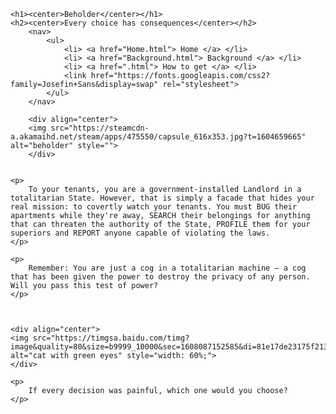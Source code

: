 <!DOCTYPE html>
<!DOCTYPE html>
<html>
<head>
	<title>Introduction of Beholder</title>
	<link rel="stylesheet" type="text/css" href="stylesheet2.css">
</head>
<body>

	<h1><center>Beholder</center></h1>
	<h2><center>Every choice has consequences</center></h2>
		<nav>
			<ul>
				<li> <a href="Home.html"> Home </a> </li>
				<li> <a href="Background.html"> Background </a> </li>
				<li> <a href=".html"> How to get </a> </li>
				<link href="https://fonts.googleapis.com/css2?family=Josefin+Sans&display=swap" rel="stylesheet">
			</ul>
		</nav>

		<div align="center">
		<img src="https://steamcdn-a.akamaihd.net/steam/apps/475550/capsule_616x353.jpg?t=1604659665" alt="beholder" style="">
		</div>


	<p>
		To your tenants, you are a government-installed Landlord in a totalitarian State. However, that is simply a facade that hides your real mission: to covertly watch your tenants. You must BUG their apartments while they're away, SEARCH their belongings for anything that can threaten the authority of the State, PROFILE them for your superiors and REPORT anyone capable of violating the laws. 
	</p>

	<p>
		Remember: You are just a cog in a totalitarian machine – a cog that has been given the power to destroy the privacy of any person. Will you pass this test of power?
	</p>

	

	<div align="center">
	<img src="https://timgsa.baidu.com/timg?image&quality=80&size=b9999_10000&sec=1608087152585&di=81e17de23175f213db6294a5b1eb19fd&imgtype=0&src=http%3A%2F%2Fi.91danji.com%2Fnew_attachments%2F201611%2F08%2F10%2F1q39h36b2.jpg" alt="cat with green eyes" style="width: 60%;">
	</div>

	<p>
		If every decision was painful, which one would you choose?
	</p>


</body>

</html>
